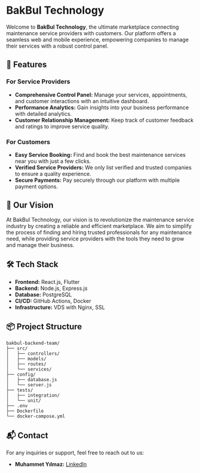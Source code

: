 # BakBul Technology

Welcome to **BakBul Technology**, the ultimate marketplace connecting maintenance service providers with customers. Our platform offers a seamless web and mobile experience, empowering companies to manage their services with a robust control panel.

## 🌟 Features

### For Service Providers
- **Comprehensive Control Panel:** Manage your services, appointments, and customer interactions with an intuitive dashboard.
- **Performance Analytics:** Gain insights into your business performance with detailed analytics.
- **Customer Relationship Management:** Keep track of customer feedback and ratings to improve service quality.

### For Customers
- **Easy Service Booking:** Find and book the best maintenance services near you with just a few clicks.
- **Verified Service Providers:** We only list verified and trusted companies to ensure a quality experience.
- **Secure Payments:** Pay securely through our platform with multiple payment options.

## 🚀 Our Vision
At BakBul Technology, our vision is to revolutionize the maintenance service industry by creating a reliable and efficient marketplace. We aim to simplify the process of finding and hiring trusted professionals for any maintenance need, while providing service providers with the tools they need to grow and manage their business.

## 🛠️ Tech Stack
- **Frontend:** React.js, Flutter
- **Backend:** Node.js, Express.js
- **Database:** PostgreSQL
- **CI/CD:** GitHub Actions, Docker
- **Infrastructure:** VDS with Nginx, SSL

## 📦 Project Structure

```
bakbul-backend-team/
├── src/
│   ├── controllers/
│   ├── models/
│   ├── routes/
│   └── services/
├── config/
│   ├── database.js
│   └── server.js
├── tests/
│   ├── integration/
│   └── unit/
├── .env
├── Dockerfile
└── docker-compose.yml
```


## 📬 Contact
For any inquiries or support, feel free to reach out to us:
- **Muhammet Yılmaz:** [LinkedIn](https://linkedin.com/in/muhammet-yimaz-anka)
